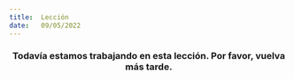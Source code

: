 ```yaml
---
title:  Lección
date:   09/05/2022
---
```


### <center>Todavía estamos trabajando en esta lección. Por favor, vuelva más tarde.</center>